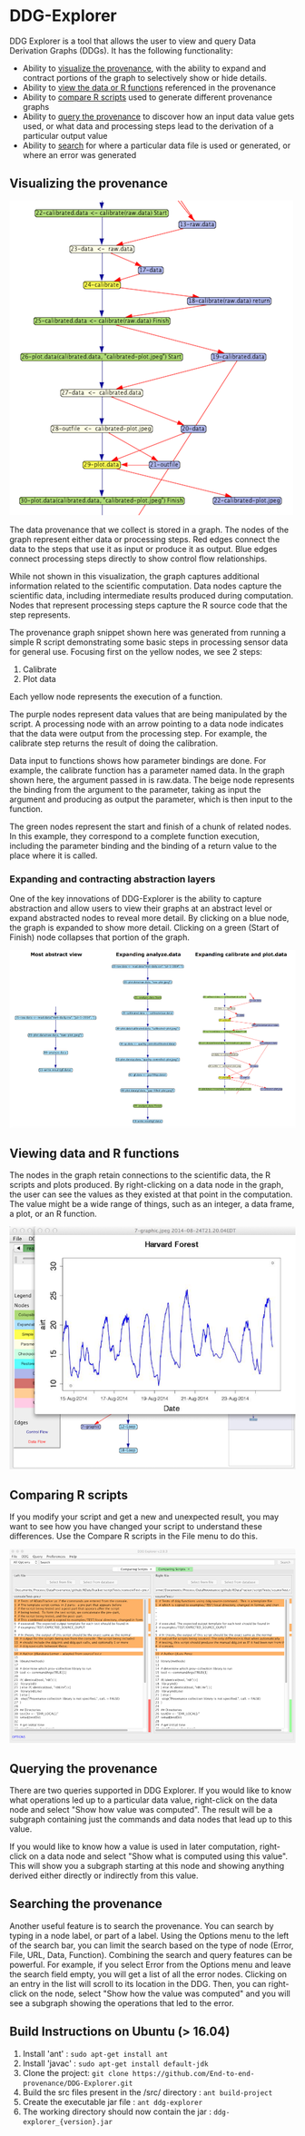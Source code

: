 # DDG-Explorer

DDG Explorer is a tool that allows the user to view and query Data Derivation Graphs (DDGs). It has the following functionality:
* Ability to [visualize the provenance](#visualize), with the ability to expand and contract portions of the graph to selectively show or hide details.
* Ability to [view the data or R functions](#viewdata) referenced in the provenance
* Ability to [compare R scripts](#compare) used to generate different provenance graphs
* Ability to [query the provenance](#query) to discover how an input data value gets used, or what data and processing steps lead to the derivation of a particular output value
* Ability to [search](#search) for where a particular data file is used or generated, or where an error was generated

<a name="visualize"></a>

## Visualizing the provenance

![Partial provenance graph](ddg-fragment-small.png "Partial provenance graph")

The data provenance that we collect is stored in a graph. The nodes of the graph represent either data or processing steps. Red edges connect the data to the steps that use it as input or produce it as output. Blue edges connect processing steps directly to show control flow relationships.

While not shown in this visualization, the graph captures additional information related to the scientific computation. Data nodes capture the scientific data, including intermediate results produced during computation. Nodes that represent processing steps capture the R source code that the step represents.

The provenance graph snippet shown here was generated from running a simple R script demonstrating some basic steps in processing sensor data for general use. Focusing first on the yellow nodes, we see 2 steps:

1. Calibrate
2. Plot data

Each yellow node represents the execution of a function.

The purple nodes represent data values that are being manipulated by the script. A processing node with an arrow pointing to a data node indicates that the data were output from the processing step. For example, the calibrate step returns the result of doing the calibration.

Data input to functions shows how parameter bindings are done. For example, the calibrate function has a parameter named data. In the graph shown here, the argument passed in is raw.data. The beige node represents the binding from the argument to the parameter, taking as input the argument and producing as output the parameter, which is then input to the function.

The green nodes represent the start and finish of a chunk of related nodes. In this example, they correspond to a complete function execution, including the parameter binding and the binding of a return value to the place where it is called.

### Expanding and contracting abstraction layers

One of the key innovations of DDG-Explorer is the ability to capture abstraction and allow users to view their graphs at an abstract level or expand abstracted nodes to reveal more detail. By clicking on a blue node, the graph is expanded to show more detail. Clicking on a green (Start of Finish) node collapses that portion of the graph.

![Abstracted provenance graphs](abstraction.png "Abstracted provenance graphs")

<a name="viewdata"></a>

## Viewing data and R functions

The nodes in the graph retain connections to the scientific data, the R scripts and plots produced. By right-clicking on a data node in the graph, the user can see the values as they existed at that point in the computation.  The value might be a wide range of things, such as an integer, a data frame, a plot, or an R function. 

![Viewing a data value](Plot.png "Viewing a data value")

<a name="compare"></a>

## Comparing R scripts

If you modify your script and get a new and unexpected result, you may want to see how you have changed your script to understand these differences.  Use the Compare R scripts in the File menu to do this.

![Comparing R scripts](compare-scripts.png "Comparing R scripts")

<a name="query"></a>

## Querying the provenance

There are two queries supported in DDG Explorer.  If you would like to know what operations led up to a particular data value, right-click on the data node and select "Show how value was computed".  The result will be a subgraph containing just the commands and data nodes that lead up to this value.

If you would like to know how a value is used in later computation, right-click on a data node and select "Show what is computed using this value".  This will show you a subgraph starting at this node and showing anything derived either directly or indirectly from this value.

<a name="search"></a>

## Searching the provenance

Another useful feature is to search the provenance.  You can search by typing in a node label, or part of a label.  Using the Options menu to the left of the search bar, you can limit the search based on the type of node (Error, File, URL, Data, Function).  Combining the search and query features can be powerful.  For example, if you select Error from the Options menu and leave the search field empty, you will get a list of all the error nodes.  Clicking on an entry in the list will scroll to its location in the DDG.  Then, you can right-click on the node, select "Show how the value was computed" and you will see a subgraph showing the operations that led to the error.

## Build Instructions on Ubuntu (> 16.04)

1. Install 'ant' : `sudo apt-get install ant`
2. Install 'javac' : `sudo apt-get install default-jdk`
3. Clone the project: `git clone https://github.com/End-to-end-provenance/DDG-Explorer.git`
4. Build the src files present in the /src/ directory : `ant build-project`
5. Create the executable jar file : `ant ddg-explorer`
6. The working directory should now contain the jar : `ddg-explorer_{version}.jar`
